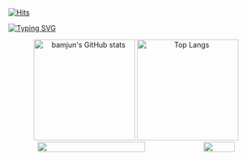 [![Hits](https://hits.seeyoufarm.com/api/count/incr/badge.svg?url=https%3A%2F%2Fgithub.com%2Fbamjun&count_bg=%2379C83D&title_bg=%23555555&icon=&icon_color=%23E7E7E7&title=visitors&edge_flat=false)](https://hits.seeyoufarm.com)


[![Typing SVG](https://readme-typing-svg.demolab.com?font=Honk&size=35&pause=1000&random=false&width=435&lines=HI%2C+there.+I'm+bamjun.+%F0%9F%91%8B)](https://git.io/typing-svg)


<!-- https://github.com/anuraghazra/github-readme-stats -->
<div align="center">
  <img src="https://github-readme-stats.vercel.app/api?username=bamjun&show_icons=true&theme=radical" alt="bamjun's GitHub stats" height="200px"/>
  <img src="https://github-readme-stats.vercel.app/api/top-langs/?username=bamjun&layout=compact" alt="Top Langs" height="200px"/>
</div>

<!-- https://github.com/marketplace/actions/github-profile-summary-cards -->
<div align="center" style="display: flex; flex-wrap: nowrap; justify-content: center; gap: 0px;">
  <img src="https://github-profile-summary-cards.vercel.app/api/cards/profile-details?username=bamjun&theme=transparent"
       style="width: 65%; height: "200px";" />
  <img src="https://github-profile-summary-cards.vercel.app/api/cards/productive-time?username=bamjun&theme=transparent&utcOffset=9"
       style="width: 35%; height: "200px";" />
</div>
